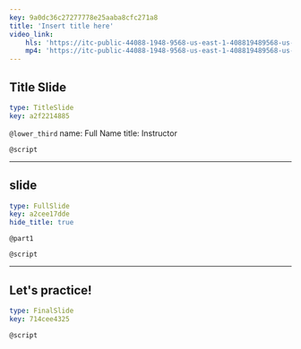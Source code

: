 ```yaml
---
key: 9a0dc36c27277778e25aaba8cfc271a8
title: 'Insert title here'
video_link:
    hls: 'https://itc-public-44088-1948-9568-us-east-1-408819489568-us-east-1.s3.amazonaws.com/output/hls/c1w3p2LookingatAssociationswithMultivariateQuantitativeDataconverted.m3u8'
    mp4: 'https://itc-public-44088-1948-9568-us-east-1-408819489568-us-east-1.s3.amazonaws.com/input/C1W3P1_Looking_at_Associations_with_Multivariate_Categorical_Data-converted.mp4'
---
```


## Title Slide

```yaml
type: TitleSlide
key: a2f2214885
```

`@lower_third`
name: Full Name
title: Instructor

`@script`


---

## slide


```yaml
type: FullSlide
key: a2cee17dde
hide_title: true
```

`@part1`


`@script`


---

## Let's practice!

```yaml
type: FinalSlide
key: 714cee4325
```

`@script`
